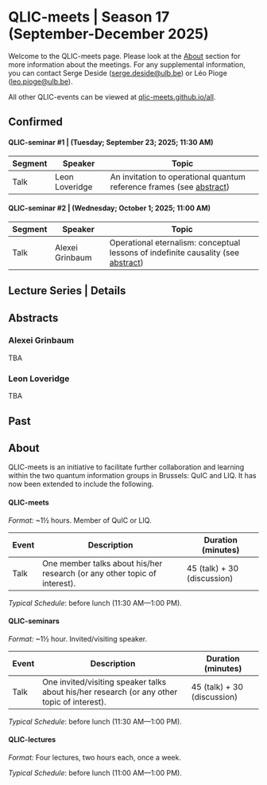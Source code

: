 # QLIC-meets | Season 17 (September-December 2025)
Welcome to the QLIC-meets page. Please look at the [About](#About) section for more information about the meetings. For any supplemental information, you can contact Serge Deside (serge.deside@ulb.be) or Léo Pioge (leo.pioge@ulb.be).  

All other QLIC-events can be viewed at [qlic-meets.github.io/all](https://qlic-meets.github.io/all). 

## Confirmed

#### QLIC-seminar #1 | (Tuesday; September 23; 2025; 11:30 AM) 

| Segment | Speaker      | Topic                                                        | 
| ------- | ------------ | ------------------------------------------------------------ | 
| Talk | Leon Loveridge | An invitation to operational quantum reference frames (see [abstract](#Leon-Loveridge)) | 

#### QLIC-seminar #2 | (Wednesday; October 1; 2025; 11:00 AM) 

| Segment | Speaker      | Topic                                                        | 
| ------- | ------------ | ------------------------------------------------------------ | 
| Talk | Alexei Grinbaum | Operational eternalism: conceptual lessons of indefinite causality (see [abstract](#Alexei-Grinbaum)) | 

## Lecture Series | Details

## Abstracts

### Alexei Grinbaum
TBA

### Leon Loveridge
TBA

## Past

## About

QLIC-meets is an initiative to facilitate further collaboration and learning within the two quantum information groups in Brussels: QuIC and LIQ. It has now been extended to include the following.


#### QLIC-meets

*Format:* ~1½ hours. Member of QuIC or LIQ.

 | Event    | Description                                                  | Duration (minutes)          |
 | -------- | ------------------------------------------------------------ | --------------------------- |
 | Talk     | One member talks about his/her research (or any other topic of interest). | 45 (talk) + 30 (discussion) |

*Typical Schedule*: before lunch (11:30 AM—1:00 PM).

#### QLIC-seminars

*Format:* ~1½ hour. Invited/visiting speaker.

 | Event    | Description                                                  | Duration (minutes)          |
 | -------- | ------------------------------------------------------------ | --------------------------- |
 | Talk     | One invited/visiting speaker talks about his/her research (or any other topic of interest). | 45 (talk) + 30 (discussion) |

*Typical Schedule*: before lunch (11:30 AM—1:00 PM).


#### QLIC-lectures

*Format:* Four lectures, two hours each, once a week.

*Typical Schedule*: before lunch (11:00 AM—1:00 PM).
